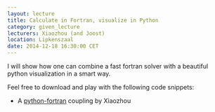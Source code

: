 ```yaml
---
layout: lecture
title: Calculate in Fortran, visualize in Python
category: given_lecture
lecturers: Xiaozhou (and Joost)
location: Lipkenszaal
date: 2014-12-18 16:30:00 CET
---
```


I will show how one can combine a fast fortran solver with a beautiful python visualization in a smart way.

Feel free to download and play with the following code snippets:

* A [python-fortran](/presentations/FPython_demo.zip) coupling by Xiaozhou
